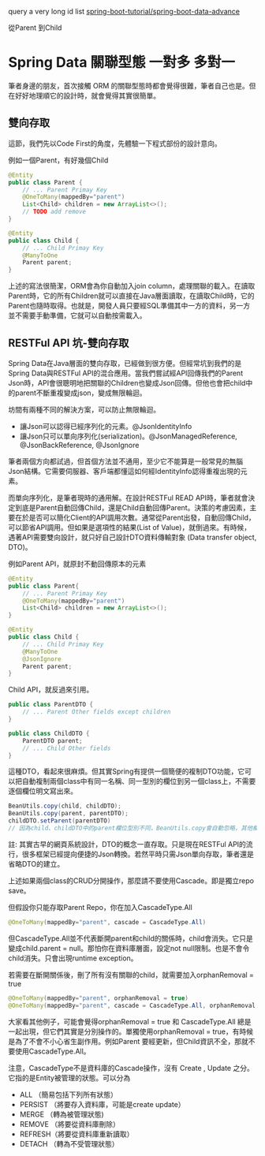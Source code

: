 query a very long id list
[spring-boot-tutorial/spring-boot-data-advance](https://github.com/macauyeah/spring-boot-demo/tree/main/spring-boot-tutorial/spring-boot-data-advance)

從Parent 到Child


# Spring Data 關聯型態 一對多 多對一

筆者身邊的朋友，首次接觸 ORM 的關聯型態時都會覺得很難，筆者自己也是。但在好好地理順它的設計時，就會覺得其實很簡單。

## 雙向存取

這節，我們先以Code First的角度，先體驗一下程式部份的設計意向。

例如一個Parent，有好幾個Child

```java
@Entity
public class Parent {
    // ... Parent Primay Key
    @OneToMany(mappedBy="parent")
    List<Child> children = new ArrayList<>();
    // TODO add remove
}

@Entity
public class Child {
    // ... Child Primay Key
    @ManyToOne
    Parent parent;
}

```

上述的寫法很簡潔，ORM會為你自動加入join column，處理關聯的載入。在讀取Parent時，它的所有Children就可以直接在Java層面讀取，在讀取Child時，它的Parent也隨時取得。也就是，開發人員只要經SQL準備其中一方的資料，另一方並不需要手動準備，它就可以自動按需載入。

## RESTFul API 坑-雙向存取

Spring Data在Java層面的雙向存取，已經做到很方便。但經常坑到我們的是Spring Data與RESTFul API的混合應用。當我們嘗試經API回傳我們的Parent Json時，API會很聰明地把關聯的Children也變成Json回傳。但他也會把child中的parent不斷重複變成json，變成無限輪迴。

坊間有兩種不同的解決方案，可以防止無限輪迴。

- 讓Json可以認得已經序列化的元素。@JsonIdentityInfo
- 讓Json只可以單向序列化(serialization)。@JsonManagedReference, @JsonBackReference, @JsonIgnore

筆者兩個方向都試過，但首個方法並不通用，至少它不能算是一般常見的無腦Json結構。它需要伺服器、客戶端都懂這如何經IdentityInfo認得重複出現的元素。

而單向序列化，是筆者現時的通用解。在設計RESTFul READ API時，筆者就會決定到底是Parent自動回傳Child，還是Child自動回傳Parent。決策的考慮因素，主要在於是否可以簡化Client的API調用次數。通常從Parent出發，自動回傳Child，可以節省API調用。但如果是選項性的結果(List of Value)，就倒過來。有時候，遇著API需要雙向設計，就只好自己設計DTO資料傳輸對象 (Data transfer object, DTO)。

例如Parent API，就原封不動回傳原本的元素

```java
@Entity
public class Parent{
    // ... Parent Primay Key
    @OneToMany(mappedBy="parent")
    List<Child> children = new ArrayList<>();
}

@Entity
public class Child {
    // ... Child Primay Key
    @ManyToOne
    @JsonIgnore
    Parent parent;
}

```

Child API，就反過來引用。

```java
public class ParentDTO {
    // ... Parent Other fields except children
}

public class ChildDTO {
    ParentDTO parent;
    // ... Child Other fields
}

```

這種DTO，看起來很麻煩。但其實Spring有提供一個簡便的複制DTO功能，它可以把自動複制兩個class中有同一名稱、同一型別的欄位到另一個class上，不需要逐個欄位明文寫出來。

```java
BeanUtils.copy(child, childDTO);
BeanUtils.copy(parent, parentDTO);
childDTO.setParent(parentDTO)
// 因為child、childDTO中的parent欄位型別不同，BeanUtils.copy會自動忽略，其他欄位就會自動複制。
```

註: 其實古早的網頁系統設計，DTO的概念一直存取。只是現在RESTFul API的流行，很多框架已經提向便捷的Json轉換。若然平時只需Json單向存取，筆者還是省略DTO的建立。



上述如果兩個class的CRUD分開操作，那麼請不要使用Cascade。即是獨立repo save。

但假設你只能存取Parent Repo，你在加入CascadeType.All
```java
@OneToMany(mappedBy="parent", cascade = CascadeType.All)
```

但CascadeType.All並不代表斷開parent和child的關係時，child會消失。它只是變成child.parent = null。那怕你在資料庫層面，設定not null限制。也是不會令child消失。只會出現runtime exception。

若需要在斷開關係後，刪了所有沒有關聯的child，就需要加入orphanRemoval = true
```java
@OneToMany(mappedBy="parent", orphanRemoval = true)
@OneToMany(mappedBy="parent", cascade = CascadeType.All, orphanRemoval = true)
```

大家看其他例子，可能會覺得orphanRemoval = true 和 CascadeType.All 總是一起出現，但它們其實是分別操作的。單獨使用orphanRemoval = true，有時候是為了不會不小心省生副作用。例如Parent 要經更新，但Child資訊不全，那就不要使用CascadeType.All。

注意，CascadeType不是資料庫的Cascade操作，沒有 Create , Update 之分。它指的是Entity被管理的狀態。可以分為
- ALL （簡易包括下列所有狀態）
- PERSIST （將要存入資料庫，可能是create update）
- MERGE （轉為被管理狀態)
- REMOVE （將要從資料庫刪除）
- REFRESH（將要從資料庫重新讀取）
- DETACH （轉為不受管理狀態）